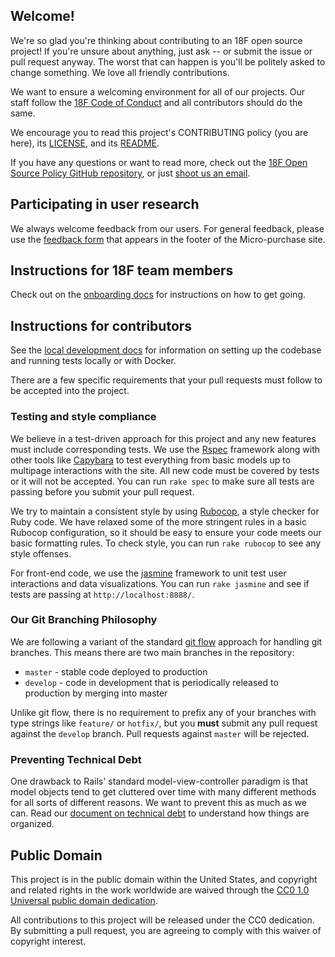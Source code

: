 ## Welcome!

We're so glad you're thinking about contributing to an 18F open source project!
If you're unsure about anything, just ask -- or submit the issue or pull request
anyway. The worst that can happen is you'll be politely asked to change
something. We love all friendly contributions.

We want to ensure a welcoming environment for all of our projects. Our staff
follow the [18F Code of
Conduct](https://github.com/18F/code-of-conduct/blob/master/code-of-conduct.md)
and all contributors should do the same.

We encourage you to read this project's CONTRIBUTING policy (you are here), its
[LICENSE](LICENSE.md), and its [README](README.md).

If you have any questions or want to read more, check out the [18F Open Source
Policy GitHub repository]( https://github.com/18f/open-source-policy), or just
[shoot us an email](mailto:18f@gsa.gov).

## Participating in user research

We always welcome feedback from our users. For general feedback, please use the
[feedback
form](https://docs.google.com/a/gsa.gov/forms/d/15ycigLrTS7Ld4iVPgIMN-U5dMDFy6TnrHGOSkgk7qTI/viewform?c=0&w=1)
that appears in the footer of the Micro-purchase site.

## Instructions for 18F team members

Check out on the [onboarding docs](docs/onboarding.md) for instructions on how to
get going.

## Instructions for contributors

See the [local development docs](docs/local_development.md) for information on
setting up the codebase and running tests locally or with Docker.

There are a few specific requirements that your pull requests must follow to be
accepted into the project.

### Testing and style compliance

We believe in a test-driven approach for this project and any new features must
include corresponding tests. We use the
[Rspec](https://www.relishapp.com/rspec/) framework along with other tools like
[Capybara](http://jnicklas.github.io/capybara/) to test everything from basic
models up to multipage interactions with the site. All new code must be covered
by tests or it will not be accepted. You can run `rake spec` to make sure all
tests are passing before you submit your pull request.

We try to maintain a consistent style by using
[Rubocop](http://batsov.com/rubocop/), a style checker for Ruby code. We have
relaxed some of the more stringent rules in a basic Rubocop configuration, so it
should be easy to ensure your code meets our basic formatting rules. To check
style, you can run `rake rubocop` to see any style offenses.

For front-end code, we use the [jasmine](http://jasmine.github.io/2.0/introduction.html)
framework to unit test user interactions and data visualizations. You can run
`rake jasmine` and see if tests are passing at `http://localhost:8888/`.

### Our Git Branching Philosophy

We are following a variant of the standard [git
flow](http://nvie.com/posts/a-successful-git-branching-model/) approach for
handling git branches. This means there are two main branches in the repository:

* `master` - stable code deployed to production
* `develop` - code in development that is periodically released to production by merging into master

Unlike git flow, there is no requirement to prefix any of your branches with
type strings like `feature/` or `hotfix/`, but you **must** submit any pull
request against the `develop` branch. Pull requests against `master` will be
rejected.

### Preventing Technical Debt

One drawback to Rails' standard model-view-controller paradigm is that model
objects tend to get cluttered over time with many different methods for all
sorts of different reasons. We want to prevent this as much as we can. Read our
[document on technical debt](docs/technical_debt.md) to understand how things are
organized.

## Public Domain

This project is in the public domain within the United States, and
copyright and related rights in the work worldwide are waived through
the [CC0 1.0 Universal public domain dedication](https://creativecommons.org/publicdomain/zero/1.0/).

All contributions to this project will be released under the CC0
dedication. By submitting a pull request, you are agreeing to comply
with this waiver of copyright interest.
